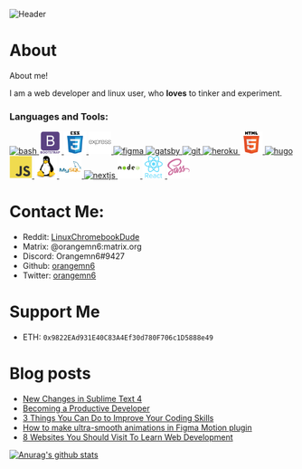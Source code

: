 ![Header](https://github.com/orangemn6/orangemn6/raw/master/header.png)

# About

About me!

I am a web developer and linux user, who **loves** to tinker and experiment. 


<h3 align="left">Languages and Tools:</h3>
<p align="left"> <a href="https://www.gnu.org/software/bash/" target="_blank"> <img src="https://www.vectorlogo.zone/logos/gnu_bash/gnu_bash-icon.svg" alt="bash" width="40" height="40"/> </a> <a href="https://getbootstrap.com" target="_blank"> <img src="https://raw.githubusercontent.com/devicons/devicon/master/icons/bootstrap/bootstrap-plain-wordmark.svg" alt="bootstrap" width="40" height="40"/> </a> <a href="https://www.w3schools.com/css/" target="_blank"> <img src="https://raw.githubusercontent.com/devicons/devicon/master/icons/css3/css3-original-wordmark.svg" alt="css3" width="40" height="40"/> </a> <a href="https://expressjs.com" target="_blank"> <img src="https://raw.githubusercontent.com/devicons/devicon/master/icons/express/express-original-wordmark.svg" alt="express" width="40" height="40"/> </a> <a href="https://www.figma.com/" target="_blank"> <img src="https://www.vectorlogo.zone/logos/figma/figma-icon.svg" alt="figma" width="40" height="40"/> </a> <a href="https://www.gatsbyjs.com/" target="_blank"> <img src="https://www.vectorlogo.zone/logos/gatsbyjs/gatsbyjs-icon.svg" alt="gatsby" width="40" height="40"/> </a> <a href="https://git-scm.com/" target="_blank"> <img src="https://www.vectorlogo.zone/logos/git-scm/git-scm-icon.svg" alt="git" width="40" height="40"/> </a> <a href="https://heroku.com" target="_blank"> <img src="https://www.vectorlogo.zone/logos/heroku/heroku-icon.svg" alt="heroku" width="40" height="40"/> </a> <a href="https://www.w3.org/html/" target="_blank"> <img src="https://raw.githubusercontent.com/devicons/devicon/master/icons/html5/html5-original-wordmark.svg" alt="html5" width="40" height="40"/> </a> <a href="https://gohugo.io/" target="_blank"> <img src="https://api.iconify.design/logos-hugo.svg" alt="hugo" width="40" height="40"/> </a> <a href="https://developer.mozilla.org/en-US/docs/Web/JavaScript" target="_blank"> <img src="https://raw.githubusercontent.com/devicons/devicon/master/icons/javascript/javascript-original.svg" alt="javascript" width="40" height="40"/> </a> <a href="https://www.linux.org/" target="_blank"> <img src="https://raw.githubusercontent.com/devicons/devicon/master/icons/linux/linux-original.svg" alt="linux" width="40" height="40"/> </a> <a href="https://www.mysql.com/" target="_blank"> <img src="https://raw.githubusercontent.com/devicons/devicon/master/icons/mysql/mysql-original-wordmark.svg" alt="mysql" width="40" height="40"/> </a> <a href="https://nextjs.org/" target="_blank"> <img src="https://cdn.worldvectorlogo.com/logos/nextjs-3.svg" alt="nextjs" width="40" height="40"/> </a> <a href="https://nodejs.org" target="_blank"> <img src="https://raw.githubusercontent.com/devicons/devicon/master/icons/nodejs/nodejs-original-wordmark.svg" alt="nodejs" width="40" height="40"/> </a> <a href="https://reactjs.org/" target="_blank"> <img src="https://raw.githubusercontent.com/devicons/devicon/master/icons/react/react-original-wordmark.svg" alt="react" width="40" height="40"/> </a> <a href="https://sass-lang.com" target="_blank"> <img src="https://raw.githubusercontent.com/devicons/devicon/master/icons/sass/sass-original.svg" alt="sass" width="40" height="40"/> </a> </p>

# Contact Me:

- Reddit: [LinuxChromebookDude](https://reddit.com/u/LinuxChromebookDude)
- Matrix: @orangemn6:matrix.org
- Discord: Orangemn6#9427
- Github: [orangemn6](https://github.com/orangemn6)
- Twitter: [orangemn6](https://twitter.com/orangemn6)


# Support Me

- ETH: `0x9822EAd931E40C83A4Ef30d780F706c1D5888e49`

# Blog posts
<!-- BLOG-POST-LIST:START -->
- [New Changes in Sublime Text 4](https://blog.orangemn6.xyz/new-changes-in-sublime-text-4)
- [Becoming a Productive Developer](https://blog.orangemn6.xyz/becoming-a-productive-developer)
- [3 Things You Can Do to Improve Your Coding Skills](https://blog.orangemn6.xyz/3-things-you-can-do-to-improve-your-coding-skills)
- [How to make ultra-smooth animations in Figma Motion plugin](https://blog.orangemn6.xyz/how-to-make-ultra-smooth-animations-in-figma-motion-plugin)
- [8 Websites You Should Visit To Learn Web Development](https://blog.orangemn6.xyz/8-websites-you-should-visit-to-learn-web-development)
<!-- BLOG-POST-LIST:END -->

[![Anurag's github stats](https://github-readme-stats.vercel.app/api?username=orangemn6)](https://github.com/anuraghazra/github-readme-stats)

